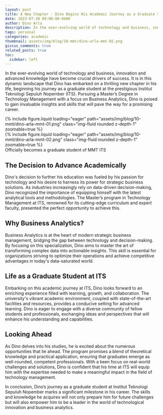 ```yaml
---
layout: post
title: A New Chapter - Dino Begins His Academic Journey as a Graduate Student at Institut Teknologi Sepuluh Nopember, VIVAT!
date: 2023-07-30 09:00:00-0400
author: Dino Arla
description: In the ever-evolving world of technology and business, innovation and advanced knowledge have become crucial drivers of success. It is in this dynamic landscape that Dino has embarked on a thrilling new chapter in his life, beginning his journey as a graduate student at the prestigious Institut Teknologi Sepuluh Nopember (ITS)
tags: personal
categories: academic
thumbnail: assets/img/blog/10-mmt/dino-arla-mmt-02.png
giscus_comments: true
related_posts: true
toc:
  sidebar: left
---
```


In the ever-evolving world of technology and business, innovation and advanced knowledge have become crucial drivers of success. It is in this dynamic landscape that Dino has embarked on a thrilling new chapter in his life, beginning his journey as a graduate student at the prestigious Institut Teknologi Sepuluh Nopember (ITS). Pursuing a Master’s Degree in Technology Management with a focus on Business Analytics, Dino is poised to gain invaluable insights and skills that will pave the way for a promising career.

<div class="row mt-3">
    <div class="col-sm mt-3 mt-md-0">
        {% include figure.liquid loading="eager" path="assets/img/blog/10-mmt/dino-arla-mmt-01.png" class="img-fluid rounded z-depth-1" zoomable=true %}
    </div>
    <div class="col-sm mt-3 mt-md-0">
        {% include figure.liquid loading="eager" path="assets/img/blog/10-mmt/dino-arla-mmt-02.png" class="img-fluid rounded z-depth-1" zoomable=true %}
    </div>
</div>
<div class="caption">
    Officially becomes a graduate student of MMT ITS
</div>

## The Decision to Advance Academically

Dino's decision to further his education was fueled by his passion for technology and his desire to harness its power for strategic business solutions. As industries increasingly rely on data-driven decision-making, Dino recognized the importance of equipping himself with the latest analytical tools and methodologies. The Master’s program in Technology Management at ITS, renowned for its cutting-edge curriculum and expert faculty, presented the perfect opportunity to achieve this.

## Why Business Analytics?

Business Analytics is at the heart of modern strategic business management, bridging the gap between technology and decision-making. By focusing on this specialization, Dino aims to master the art of transforming complex data into actionable insights. This skill is essential for organizations striving to optimize their operations and achieve competitive advantages in today's data-saturated world.

## Life as a Graduate Student at ITS

Embarking on this academic journey at ITS, Dino looks forward to an enriching experience filled with learning, growth, and collaboration. The university's vibrant academic environment, coupled with state-of-the-art facilities and resources, provides a conducive setting for advanced learning. Dino is eager to engage with a diverse community of fellow students and professionals, exchanging ideas and perspectives that will enhance his understanding and capabilities.

## Looking Ahead

As Dino delves into his studies, he is excited about the numerous opportunities that lie ahead. The program promises a blend of theoretical knowledge and practical application, ensuring that graduates emerge as well-rounded, competent professionals. With a keen focus on real-world challenges and solutions, Dino is confident that his time at ITS will equip him with the expertise needed to make a meaningful impact in the field of technology management.

In conclusion, Dino’s journey as a graduate student at Institut Teknologi Sepuluh Nopember marks a significant milestone in his career. The skills and knowledge he acquires will not only prepare him for future challenges but will also empower him to be a leader in the world of technological innovation and business analytics.